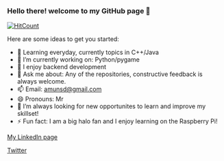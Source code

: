 ### Hello there! welcome to my GitHub page 👋

[![HitCount](http://hits.dwyl.com/Amundeep-Dhaliwal/Amundeep_Dhaliwal.svg)](http://hits.dwyl.com/Amundeep-Dhaliwal/Amundeep_Dhaliwal)

Here are some ideas to get you started:

- 🌱 Learning everyday, currently topics in C++/Java
- 🔭 I’m currently working on: Python/pygame
- 👯 I enjoy backend development
- 💬 Ask me about: Any of the repositories, constructive feedback is always welcome.
- 📫 Email: amunsd@gmail.com
- 😄 Pronouns: Mr
- 🤔 I’m always looking for new opportunites to learn and improve my skillset!
- ⚡ Fun fact: I am a big halo fan and I enjoy learning on the Raspberry Pi!

[My LinkedIn page](www.linkedin.com/in/a-dhaliwal)

[Twitter](https://twitter.com/Amunzz)
